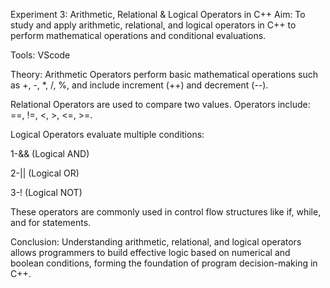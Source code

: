  Experiment 3: Arithmetic, Relational & Logical Operators in C++
 Aim:
To study and apply arithmetic, relational, and logical operators in C++ to perform mathematical operations and conditional evaluations.

Tools:
VScode

Theory:
Arithmetic Operators perform basic mathematical operations such as +, -, *, /, %, and include increment (++) and decrement (--).

Relational Operators are used to compare two values. Operators include: ==, !=, <, >, <=, >=.

Logical Operators evaluate multiple conditions:

1-&& (Logical AND)

2-|| (Logical OR)

3-! (Logical NOT)

These operators are commonly used in control flow structures like if, while, and for statements.
 
Conclusion:
Understanding arithmetic, relational, and logical operators allows programmers to build effective logic based on numerical and boolean conditions, forming the foundation of program decision-making in C++.
